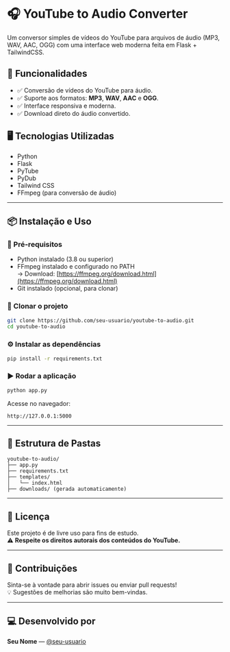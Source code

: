 # 🎧 YouTube to Audio Converter

Um conversor simples de vídeos do YouTube para arquivos de áudio (MP3, WAV, AAC, OGG) com uma interface web moderna feita em Flask + TailwindCSS.

## 🚀 Funcionalidades

- ✅ Conversão de vídeos do YouTube para áudio.
- ✅ Suporte aos formatos: **MP3**, **WAV**, **AAC** e **OGG**.
- ✅ Interface responsiva e moderna.
- ✅ Download direto do áudio convertido.

## 🖥️ Tecnologias Utilizadas

- Python
- Flask
- PyTube
- PyDub
- Tailwind CSS
- FFmpeg (para conversão de áudio)

---

## 📦 Instalação e Uso

### 🔧 Pré-requisitos

- Python instalado (3.8 ou superior)
- FFmpeg instalado e configurado no PATH  
→ Download: [https://ffmpeg.org/download.html](https://ffmpeg.org/download.html)
- Git instalado (opcional, para clonar)

### 🚀 Clonar o projeto

```bash
git clone https://github.com/seu-usuario/youtube-to-audio.git
cd youtube-to-audio
```

### ⚙️ Instalar as dependências

```bash
pip install -r requirements.txt
```

### ▶️ Rodar a aplicação

```bash
python app.py
```

Acesse no navegador:

```
http://127.0.0.1:5000
```

---

## 📂 Estrutura de Pastas

```
youtube-to-audio/
├── app.py
├── requirements.txt
├── templates/
│   └── index.html
├── downloads/ (gerada automaticamente)
```

---

## 📝 Licença

Este projeto é de livre uso para fins de estudo.  
⚠️ **Respeite os direitos autorais dos conteúdos do YouTube.**

---

## 🤝 Contribuições

Sinta-se à vontade para abrir issues ou enviar pull requests!  
💡 Sugestões de melhorias são muito bem-vindas.

---

## 💻 Desenvolvido por

**Seu Nome** — [@seu-usuario](https://github.com/seu-usuario)
